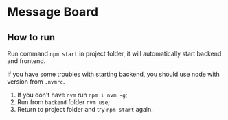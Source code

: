 # Message Board

## How to run

Run command `npm start` in project folder, it will automatically start backend and frontend.

If you have some troubles with starting backend, you should use node with version from `.nvmrc`.
1. If you don't have `nvm` run `npm i nvm -g`;
2. Run from `backend` folder `nvm use`;
3. Return to project folder and try `npm start` again.
